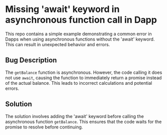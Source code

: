 # Missing 'await' keyword in asynchronous function call in Dapp
This repo contains a simple example demonstrating a common error in Dapps when using asynchronous functions without the 'await' keyword. This can result in unexpected behavior and errors.

## Bug Description
The `getBalance` function is asynchronous.  However, the code calling it does not use `await`, causing the function to immediately return a promise instead of the actual balance. This leads to incorrect calculations and potential errors.

## Solution
The solution involves adding the 'await' keyword before calling the asynchronous function `getBalance`.  This ensures that the code waits for the promise to resolve before continuing. 
